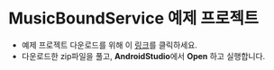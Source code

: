 
# MusicBoundService 예제 프로젝트

- 예제 프로젝트 다운로드를 위해 이 [링크](https://github.com/kwanulee/AndroidProgramming/releases/download/6/MusicBoundService.zip)를 클릭하세요.
- 다운로드한 zip파일을 풀고, **AndroidStudio**에서 **Open** 하고 실행합니다.

